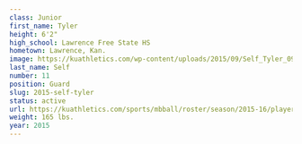 ```yaml
---
class: Junior
first_name: Tyler
height: 6'2"
high_school: Lawrence Free State HS
hometown: Lawrence, Kan.
image: https://kuathletics.com/wp-content/uploads/2015/09/Self_Tyler_09152015.jpg
last_name: Self
number: 11
position: Guard
slug: 2015-self-tyler
status: active
url: https://kuathletics.com/sports/mbball/roster/season/2015-16/player/tyler-self/
weight: 165 lbs.
year: 2015
---
```

